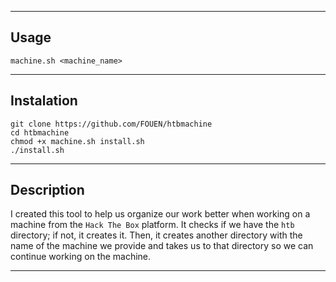 
---
## Usage

```shell
machine.sh <machine_name>
```

----
## Instalation

```
git clone https://github.com/FOUEN/htbmachine
cd htbmachine
chmod +x machine.sh install.sh
./install.sh
```

----
## Description

I created this tool to help us organize our work better when working on a machine from the `Hack The Box` platform. It checks if we have the `htb` directory; if not, it creates it. Then, it creates another directory with the name of the machine we provide and takes us to that directory so we can continue working on the machine.

----



